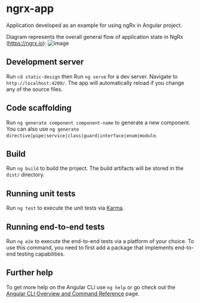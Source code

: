 # ngrx-app
Application developed as an example for using ngRx in Angular project.

Diagram represents the overall general flow of application state in NgRx (https://ngrx.io): 
![image](https://user-images.githubusercontent.com/25715005/169280844-a23abba7-73ab-423d-8269-c4a6a124702a.png)


## Development server

Run `cd static-design` then
Run `ng serve` for a dev server. Navigate to `http://localhost:4200/`. The app will automatically reload if you change any of the source files.

## Code scaffolding

Run `ng generate component component-name` to generate a new component. You can also use `ng generate directive|pipe|service|class|guard|interface|enum|module`.

## Build

Run `ng build` to build the project. The build artifacts will be stored in the `dist/` directory.

## Running unit tests

Run `ng test` to execute the unit tests via [Karma](https://karma-runner.github.io).

## Running end-to-end tests

Run `ng e2e` to execute the end-to-end tests via a platform of your choice. To use this command, you need to first add a package that implements end-to-end testing capabilities.

## Further help

To get more help on the Angular CLI use `ng help` or go check out the [Angular CLI Overview and Command Reference](https://angular.io/cli) page.
